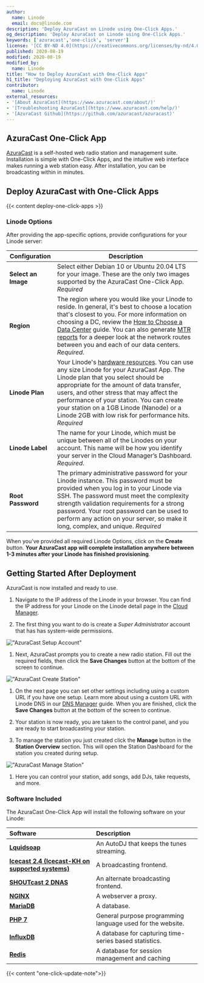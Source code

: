 ```yaml
---
author:
  name: Linode
  email: docs@linode.com
description: 'Deploy AzuraCast on Linode using One-Click Apps.'
og_description: 'Deploy AzuraCast on Linode using One-Click Apps.'
keywords: ['azuracast','one-click', 'server']
license: '[CC BY-ND 4.0](https://creativecommons.org/licenses/by-nd/4.0)'
published: 2020-08-19
modified: 2020-08-19
modified_by:
  name: Linode
title: "How to Deploy AzuraCast with One-Click Apps"
h1_title: "Deploying AzuraCast with One-Click Apps"
contributor:
  name: Linode
external_resources:
- '[About AzuraCast](https://www.azuracast.com/about/)'
- '[Troubleshooting AzuraCast](https://www.azuracast.com/help/)'
- '[AzuraCast Github](https://github.com/azuracast/azuracast)'
---
```


## AzuraCast One-Click App

[AzuraCast](https://www.azuracast.com) is a self-hosted web radio station and management suite. Installation is simple with One-Click Apps, and the intuitive web interface makes running a web station easy. After installation, you can be broadcasting within in minutes.

## Deploy AzuraCast with One-Click Apps

{{< content deploy-one-click-apps >}}

### Linode Options

After providing the app-specific options, provide configurations for your Linode server:

| **Configuration** | **Description** |
|-------------------|-----------------|
| **Select an Image** | Select either Debian 10 or Ubuntu 20.04 LTS for your image. These are the only two images supported by the AzuraCast One-Click App. *Required* |
| **Region** | The region where you would like your Linode to reside. In general, it's best to choose a location that's closest to you. For more information on choosing a DC, review the [How to Choose a Data Center](/docs/platform/how-to-choose-a-data-center) guide. You can also generate [MTR reports](/docs/networking/diagnostics/diagnosing-network-issues-with-mtr/) for a deeper look at the network routes between you and each of our data centers. *Required*. |
| **Linode Plan** | Your Linode's [hardware resources](/docs/platform/how-to-choose-a-linode-plan/#hardware-resource-definitions). You can use any size Linode for your AzuraCast App. The Linode plan that you select should be appropriate for the amount of data transfer, users, and other stress that may affect the performance of your station. You can create your station on a 1GB Linode (Nanode) or a Linode 2GB with low risk for performance hits. *Required* |
| **Linode Label** | The name for your Linode, which must be unique between all of the Linodes on your account. This name will be how you identify your server in the Cloud Manager’s Dashboard. *Required*. |
| **Root Password** | The primary administrative password for your Linode instance. This password must be provided when you log in to your Linode via SSH. The password must meet the complexity strength validation requirements for a strong password. Your root password can be used to perform any action on your server, so make it long, complex, and unique. *Required* |

When you've provided all required Linode Options, click on the **Create** button. **Your AzuraCast app will complete installation anywhere between 1-3 minutes after your Linode has finished provisioning**.

## Getting Started After Deployment

AzuraCast is now installed and ready to use.

1.  Navigate to the IP address of the Linode in your browser. You can find the IP address for your Linode on the Linode detail page in the [Cloud Manager](https://cloud.linode.com).

1.  The first thing you want to do is create a *Super Administrator* account that has has system-wide permissions.

!["AzuraCast Setup Account"](azuracast-setup-account.png "AzuraCast Setup Account")

1.  Next, AzuraCast prompts you to create a new radio station. Fill out the required fields, then click the **Save Changes** button at the bottom of the screen to continue.

!["AzuraCast Create Station"](azuracast-create-station.png "AzuraCast Create Station")

1.  On the next page you can set other settings including using a custom URL if you have one setup. Learn more about using a custom URL with Linode DNS in our [DNS Manager](/docs/platform/manager/dns-manager/) guide. When you are finished, click the **Save Changes** button at the bottom of the screen to continue.

1.  Your station is now ready, you are taken to the control panel, and you are ready to start broadcasting your station.

1.  To manage the station you just created click the **Manage** button in the **Station Overview** section. This will open the Station Dashboard for the station you created during setup.

!["AzuraCast Manage Station"](azuracast-manage-station.png "AzuraCast Manage Station")

1.  Here you can control your station, add songs, add DJs, take requests, and more.

### Software Included

The AzuraCast One-Click App will install the following software on your Linode:

| **Software** | **Description** |
|:--------------|:------------|
| [**Lquidsoap**](https://www.liquidsoap.info/) | An AutoDJ that keeps the tunes streaming.|
| [**Icecast 2.4 (Icecast-KH on supported systems)**](https://icecast.org/) | A broadcasting frontend. |
| [**SHOUTcast 2 DNAS**](http://wiki.shoutcast.com/wiki/SHOUTcast_DNAS_Server_2) | An alternate broadcasting frontend. |
| [**NGINX**](https://www.nginx.com/) | A webserver a proxy. |
| [**MariaDB**](https://mariadb.org/) | A database. |
| [**PHP 7**](https://secure.php.net/) | General purpose programming language used for the website. |
| [**InfluxDB**](https://www.influxdata.com/) | A database for capturing time-series based statistics. |
| [**Redis**](https://redis.io/) | A database for session management and caching |

{{< content "one-click-update-note">}}
